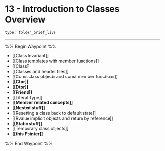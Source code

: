 # 13 - Introduction to Classes Overview
 
```ccard
type: folder_brief_live
```
 
---

%% Begin Waypoint %%
- [[Class Invariant]]
- [[Class templates with member functions]]
- [[Class]]
- [[Classes and header files]]
- [[Const class objects and const member functions]]
- **[[Ctor]]**
- **[[Dtor]]**
- **[[Friend]]**
- [[Literal Type]]
- **[[Member related concepts]]**
- **[[Nested stuff]]**
- [[Resetting a class back to default state]]
- [[Rvalue implicit objects and return by reference]]
- **[[Static stuff]]**
- [[Temporary class objects]]
- **[[this Pointer]]**

%% End Waypoint %%

